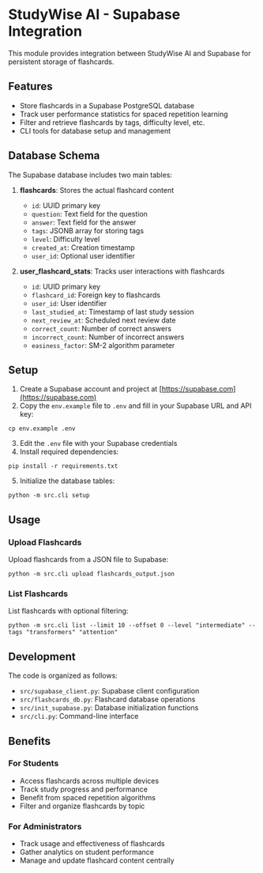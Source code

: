 # StudyWise AI - Supabase Integration

This module provides integration between StudyWise AI and Supabase for persistent storage of flashcards.

## Features

- Store flashcards in a Supabase PostgreSQL database
- Track user performance statistics for spaced repetition learning
- Filter and retrieve flashcards by tags, difficulty level, etc.
- CLI tools for database setup and management

## Database Schema

The Supabase database includes two main tables:

1. **flashcards**: Stores the actual flashcard content
   - `id`: UUID primary key
   - `question`: Text field for the question
   - `answer`: Text field for the answer
   - `tags`: JSONB array for storing tags
   - `level`: Difficulty level
   - `created_at`: Creation timestamp
   - `user_id`: Optional user identifier

2. **user_flashcard_stats**: Tracks user interactions with flashcards
   - `id`: UUID primary key
   - `flashcard_id`: Foreign key to flashcards
   - `user_id`: User identifier
   - `last_studied_at`: Timestamp of last study session
   - `next_review_at`: Scheduled next review date
   - `correct_count`: Number of correct answers
   - `incorrect_count`: Number of incorrect answers
   - `easiness_factor`: SM-2 algorithm parameter

## Setup

1. Create a Supabase account and project at [https://supabase.com](https://supabase.com)
2. Copy the `env.example` file to `.env` and fill in your Supabase URL and API key:

```
cp env.example .env
```

3. Edit the `.env` file with your Supabase credentials
4. Install required dependencies:

```
pip install -r requirements.txt
```

5. Initialize the database tables:

```
python -m src.cli setup
```

## Usage

### Upload Flashcards

Upload flashcards from a JSON file to Supabase:

```
python -m src.cli upload flashcards_output.json
```

### List Flashcards

List flashcards with optional filtering:

```
python -m src.cli list --limit 10 --offset 0 --level "intermediate" --tags "transformers" "attention"
```

## Development

The code is organized as follows:

- `src/supabase_client.py`: Supabase client configuration
- `src/flashcards_db.py`: Flashcard database operations
- `src/init_supabase.py`: Database initialization functions
- `src/cli.py`: Command-line interface

## Benefits

### For Students
- Access flashcards across multiple devices
- Track study progress and performance
- Benefit from spaced repetition algorithms
- Filter and organize flashcards by topic

### For Administrators
- Track usage and effectiveness of flashcards
- Gather analytics on student performance
- Manage and update flashcard content centrally
